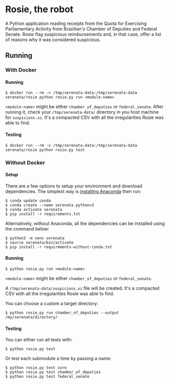 # Rosie, the robot

A Python application reading receipts from the Quota for Exercising Parliamentary Activity from Brazilian's Chamber of Deputies and Federal Senate. Rosie flag suspicious reimbursements and, in that case, offer a list of reasons why it was considered suspicious.

## Running

### With Docker

#### Running

```console
$ docker run --rm -v /tmp/serenata-data:/tmp/serenata-data serenata/rosie python rosie.py run <module-name>
```

`<module-name>` might be either `chamber_of_deputies` or `federal_senate`. After running it, check your `/tmp/serenata-data/` directory in you host machine for `suspicions.xz`. It's a compacted CSV with all the irregularities Rosie was able to find.

#### Testing

```console
$ docker run --rm -v /tmp/serenata-data:/tmp/serenata-data serenata/rosie python rosie.py test
```

### Without Docker

#### Setup

There are a few options to setup your environment and download dependencies. The simplest way is [installing Anaconda](https://docs.anaconda.com/anaconda/install/) then run:

```console
$ conda update conda
$ conda create --name serenata python=3
$ conda activate serenata
$ pip install -r requirements.txt
```

Alternatively, without Anaconda, all the dependencies can be installed using the command below:

```console
$ python3 -m venv serenata
$ source serenata/bin/activate
$ pip install -r requirements-without-conda.txt
```

#### Running


```console
$ python rosie.py run <module-name>
```

`<module-name>` might be either `chamber_of_deputies` or `federal_senate`.

A `/tmp/serenata-data/suspicions.xz` file will be created. It's a compacted CSV with all the irregularities Rosie was able to find.

You can choose a custom a target directory:

```console
$ python rosie.py run chamber_of_deputies --output /my/serenata/directory/
```

#### Testing

You can either run all tests with:

```console
$ python rosie.py test
```

Or test each submodule a time by passing a name:

```console
$ python rosie.py test core
$ python rosie.py test chamber_of_deputies
$ python rosie.py test federal_senate
```
